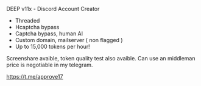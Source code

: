 DEEP v11x - Discord Account Creator

- Threaded
- Hcaptcha bypass
- Captcha bypass, human AI
- Custom domain, mailserver ( non flagged )
- Up to 15,000 tokens per hour!

Screenshare avaible, token quality
test also avaible. Can use an middleman
price is negotiable in my telegram. 

https://t.me/approve17
